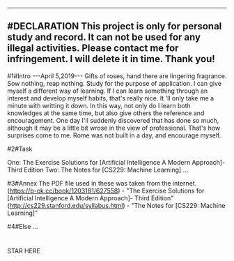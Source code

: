 --------------------------------------------------------------------------------------------------------------------------------------------------------------------------------------------------------------------------------------------------------------------------------------
#DECLARATION
This project is only for personal study and record. It can not be used for any illegal activities. Please contact me for infringement. I will delete it in time. Thank you!
--------------------------------------------------------------------------------------------------------------------------------------------------------------------------------------------------------------------------------------------------------------------------------------
#1#Intro
                                                                                                                       ---April 5,2019---
Gifts of roses, hand there are lingering fragrance. Sow nothing, reap nothing. Study for the purpose of application. I can give myself a
different way of learning. If I can learn something through an interest and develop myself habits, that's really nice. It 'll only take me
a minute with writting it down. In this way, not only do I learn both knowledges at the same time, but also give others the reference and
encouragement. One day I'll suddenly discovered that has done so much, although it may be a little bit wrose in the view of professional.
That's how surprises come to me. Rome was not built in a day, and encourage myself. 

#2#Task

One: The Exercise Solutions for [Artificial Intelligence A Modern Approach]- Third Edition
Two: The Notes for [CS229: Machine Learning]
...

#3#Annex 
The PDF file used in these was taken from the internet.
(https://b-ok.cc/book/1203181/627558) - "The Exercise Solutions for [Artificial Intelligence A Modern Approach]- Third Edition"
(http://cs229.stanford.edu/syllabus.html) - "The Notes for [CS229: Machine Learning]"

#4#Else
...

#
STAR HERE

